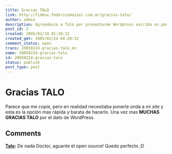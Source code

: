 ```yaml
---
title: Gracias TALO
link: http://fideox.federicomazzei.com.ar/gracias-talo/
author: admin
description: Agreadesco a Talo por presentarme Wordpress escribo un poco mas para ver como queda
post_id: 2
created: 2005/02/24 01:20:32
created_gmt: 2005/02/24 04:20:32
comment_status: open
trans: 20050224-gracias-talo_en
name: 20050224-gracias-talo
id: 20050224-gracias-talo
status: publish
post_type: post
---
```


# Gracias TALO

Parece que me copie, pero en realidad necesitaba ponerle onda a mi site y esta es la opción mas rápida y barata de hacerlo. Una vez mas **MUCHAS GRACIAS TALO** por el dato de WordPress.

## Comments

**[Talo](#2 '2005-02-24 10:23:59'):** De nada Doctor, aguante el open source! Quedo perfecto ;D
